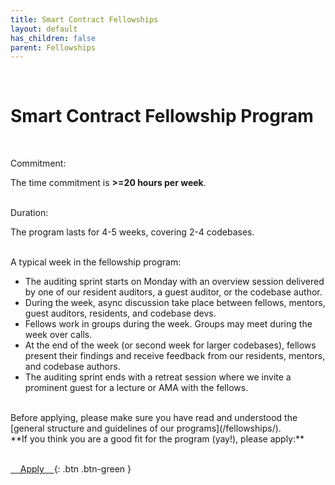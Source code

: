 ```yaml
---
title: Smart Contract Fellowships
layout: default
has_children: false
parent: Fellowships
---
```

<br>

# Smart Contract Fellowship Program

<br>

<span class="fs-5"><span class="fw-700"><span class="text-green-200">Commitment:</span></span></span> 

The time commitment is **>=20 hours per week**.

<br>
<span class="fs-5"><span class="fw-700"><span class="text-green-200">Duration:</span></span></span> 


The program lasts for 4-5 weeks, covering 2-4 codebases.

<br>
<span class="fs-5"><span class="fw-700"><span class="text-green-200">A typical week in the fellowship program:</span></span></span> 


- The auditing sprint starts on Monday with an overview session delivered by one of our resident auditors, a guest auditor, or the codebase author. 
- During the week, async discussion take place between fellows, mentors, guest auditors, residents, and codebase devs. 
- Fellows work in groups during the week. Groups may meet during the week over calls.
- At the end of the week (or second week for larger codebases), fellows present their findings and receive feedback from our residents, mentors, and codebase authors.
- The auditing sprint ends with a retreat session where we invite a prominent guest for a lecture or AMA with the fellows.

<br>
Before applying, please make sure you have read and understood the [general structure and guidelines of our programs](/fellowships/).

<br>
**If you think you are a good fit for the program (yay!), please apply:**
<br><br>

<span class="fs-7"> [&nbsp;&nbsp;&nbsp;&nbsp;Apply&nbsp;&nbsp;&nbsp;&nbsp;](https://docs.google.com/forms/d/e/1FAIpQLSfc5VUYOyG_cRpiRkymJOVoHluFOuiYMRONX-R7xRuvWM25Xg/viewform){: .btn .btn-green } </span> &nbsp;


